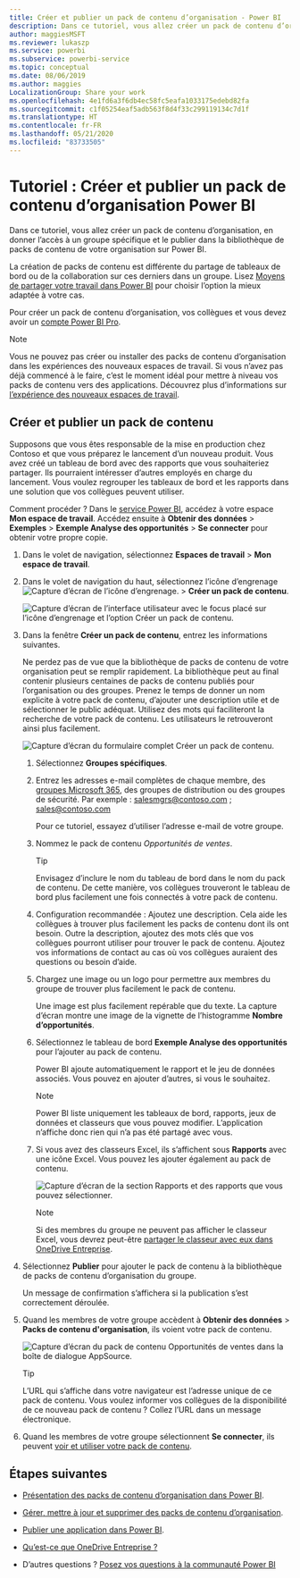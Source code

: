 ```yaml
---
title: Créer et publier un pack de contenu d’organisation - Power BI
description: Dans ce tutoriel, vous allez créer un pack de contenu d’organisation, en restreindre l’accès à un groupe spécifique et le publier dans la bibliothèque de packs de contenu de votre organisation sur Power BI.
author: maggiesMSFT
ms.reviewer: lukaszp
ms.service: powerbi
ms.subservice: powerbi-service
ms.topic: conceptual
ms.date: 08/06/2019
ms.author: maggies
LocalizationGroup: Share your work
ms.openlocfilehash: 4e1fd6a3f6db4ec58fc5eafa1033175edebd82fa
ms.sourcegitcommit: c1f05254eaf5adb563f8d4f33c299119134c7d1f
ms.translationtype: HT
ms.contentlocale: fr-FR
ms.lasthandoff: 05/21/2020
ms.locfileid: "83733505"
---
```

# <a name="tutorial-create-and-publish-a-power-bi-organizational-content-pack"></a>Tutoriel : Créer et publier un pack de contenu d’organisation Power BI

Dans ce tutoriel, vous allez créer un pack de contenu d’organisation, en donner l’accès à un groupe spécifique et le publier dans la bibliothèque de packs de contenu de votre organisation sur Power BI.

La création de packs de contenu est différente du partage de tableaux de bord ou de la collaboration sur ces derniers dans un groupe. Lisez [Moyens de partager votre travail dans Power BI](service-how-to-collaborate-distribute-dashboards-reports.md) pour choisir l’option la mieux adaptée à votre cas.

Pour créer un pack de contenu d’organisation, vos collègues et vous devez avoir un [compte Power BI Pro](https://powerbi.microsoft.com/pricing).

> [!NOTE]
> Vous ne pouvez pas créer ou installer des packs de contenu d’organisation dans les expériences des nouveaux espaces de travail. Si vous n’avez pas déjà commencé à le faire, c’est le moment idéal pour mettre à niveau vos packs de contenu vers des applications. Découvrez plus d’informations sur [l’expérience des nouveaux espaces de travail](service-create-the-new-workspaces.md).

## <a name="create-and-publish-a-content-pack"></a>Créer et publier un pack de contenu

Supposons que vous êtes responsable de la mise en production chez Contoso et que vous préparez le lancement d’un nouveau produit.  Vous avez créé un tableau de bord avec des rapports que vous souhaiteriez partager. Ils pourraient intéresser d’autres employés en charge du lancement. Vous voulez regrouper les tableaux de bord et les rapports dans une solution que vos collègues peuvent utiliser.

Comment procéder ? Dans le [service Power BI](https://powerbi.com), accédez à votre espace **Mon espace de travail**. Accédez ensuite à **Obtenir des données** > **Exemples** > **Exemple Analyse des opportunités** > **Se connecter** pour obtenir votre propre copie.

1. Dans le volet de navigation, sélectionnez **Espaces de travail** > **Mon espace de travail**.

1. Dans le volet de navigation du haut, sélectionnez l’icône d’engrenage ![Capture d’écran de l’icône d’engrenage](media/service-organizational-content-pack-create-and-publish/cog.png). > **Créer un pack de contenu**.

   ![Capture d’écran de l’interface utilisateur avec le focus placé sur l’icône d’engrenage et l’option Créer un pack de contenu.](media/service-organizational-content-pack-create-and-publish/pbi_create_contpk.png)

1. Dans la fenêtre **Créer un pack de contenu**, entrez les informations suivantes.  

   Ne perdez pas de vue que la bibliothèque de packs de contenu de votre organisation peut se remplir rapidement. La bibliothèque peut au final contenir plusieurs centaines de packs de contenu publiés pour l’organisation ou des groupes. Prenez le temps de donner un nom explicite à votre pack de contenu, d’ajouter une description utile et de sélectionner le public adéquat.  Utilisez des mots qui faciliteront la recherche de votre pack de contenu. Les utilisateurs le retrouveront ainsi plus facilement.

      ![Capture d’écran du formulaire complet Créer un pack de contenu.](media/service-organizational-content-pack-create-and-publish/cpwindow.png)

    1. Sélectionnez **Groupes spécifiques**.

    1. Entrez les adresses e-mail complètes de chaque membre, des [groupes Microsoft 365](https://support.office.com/article/Create-a-group-in-Office-365-7124dc4c-1de9-40d4-b096-e8add19209e9), des groupes de distribution ou des groupes de sécurité. Par exemple : salesmgrs@contoso.com ; sales@contoso.com

        Pour ce tutoriel, essayez d’utiliser l’adresse e-mail de votre groupe.

    1. Nommez le pack de contenu *Opportunités de ventes*.

        > [!TIP]
        > Envisagez d’inclure le nom du tableau de bord dans le nom du pack de contenu. De cette manière, vos collègues trouveront le tableau de bord plus facilement une fois connectés à votre pack de contenu.

    1. Configuration recommandée : Ajoutez une description. Cela aide les collègues à trouver plus facilement les packs de contenu dont ils ont besoin. Outre la description, ajoutez des mots clés que vos collègues pourront utiliser pour trouver le pack de contenu. Ajoutez vos informations de contact au cas où vos collègues auraient des questions ou besoin d’aide.

    1. Chargez une image ou un logo pour permettre aux membres du groupe de trouver plus facilement le pack de contenu.

        Une image est plus facilement repérable que du texte. La capture d’écran montre une image de la vignette de l’histogramme **Nombre d’opportunités**.

    1. Sélectionnez le tableau de bord **Exemple Analyse des opportunités** pour l’ajouter au pack de contenu.

        Power BI ajoute automatiquement le rapport et le jeu de données associés. Vous pouvez en ajouter d’autres, si vous le souhaitez.

       > [!NOTE]
       > Power BI liste uniquement les tableaux de bord, rapports, jeux de données et classeurs que vous pouvez modifier. L’application n’affiche donc rien qui n’a pas été partagé avec vous.

   1. Si vous avez des classeurs Excel, ils s’affichent sous **Rapports** avec une icône Excel. Vous pouvez les ajouter également au pack de contenu.

      ![Capture d’écran de la section Rapports et des rapports que vous pouvez sélectionner.](media/service-organizational-content-pack-create-and-publish/pbi_orgcontpkexcel.png)

      > [!NOTE]
      > Si des membres du groupe ne peuvent pas afficher le classeur Excel, vous devrez peut-être [partager le classeur avec eux dans OneDrive Entreprise](https://support.office.com/article/Share-documents-or-folders-in-Office-365-1fe37332-0f9a-4719-970e-d2578da4941c).

1. Sélectionnez **Publier** pour ajouter le pack de contenu à la bibliothèque de packs de contenu d’organisation du groupe.  

   Un message de confirmation s’affichera si la publication s’est correctement déroulée.

1. Quand les membres de votre groupe accèdent à **Obtenir des données** > **Packs de contenu d'organisation**, ils voient votre pack de contenu.

   ![Capture d’écran du pack de contenu Opportunités de ventes dans la boîte de dialogue AppSource.](media/service-organizational-content-pack-create-and-publish/powerbi-find-content-pack-organization.png)

   > [!TIP]
   > L’URL qui s’affiche dans votre navigateur est l’adresse unique de ce pack de contenu.  Vous voulez informer vos collègues de la disponibilité de ce nouveau pack de contenu ?  Collez l’URL dans un message électronique.

1. Quand les membres de votre groupe sélectionnent **Se connecter**, ils peuvent [voir et utiliser votre pack de contenu](service-organizational-content-pack-copy-refresh-access.md).

## <a name="next-steps"></a>Étapes suivantes

* [Présentation des packs de contenu d’organisation dans Power BI](service-organizational-content-pack-introduction.md).

* [Gérer, mettre à jour et supprimer des packs de contenu d’organisation](service-organizational-content-pack-manage-update-delete.md).

* [Publier une application dans Power BI](service-create-distribute-apps.md).

* [Qu’est-ce que OneDrive Entreprise ?](https://support.office.com/article/What-is-OneDrive-for-Business-187f90af-056f-47c0-9656-cc0ddca7fdc2)

* D’autres questions ? [Posez vos questions à la communauté Power BI](https://community.powerbi.com/)
